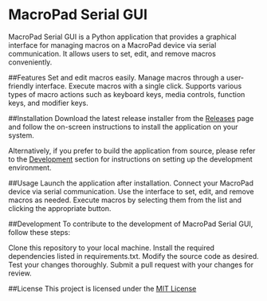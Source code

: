 # MacroPad Serial GUI
MacroPad Serial GUI is a Python application that provides a graphical interface for managing macros on a MacroPad device via serial communication. It allows users to set, edit, and remove macros conveniently.

##Features
Set and edit macros easily.
Manage macros through a user-friendly interface.
Execute macros with a single click.
Supports various types of macro actions such as keyboard keys, media controls, function keys, and modifier keys.

##Installation
Download the latest release installer from the [Releases](https://github.com/Brimgit/MacroPad-Serial-GUI/releases) page and follow the on-screen instructions to install the application on your system.

Alternatively, if you prefer to build the application from source, please refer to the [Development](https://github.com/Brimgit/MacroPad-Serial-GUI) section for instructions on setting up the development environment.

##Usage
Launch the application after installation.
Connect your MacroPad device via serial communication.
Use the interface to set, edit, and remove macros as needed.
Execute macros by selecting them from the list and clicking the appropriate button.

##Development
To contribute to the development of MacroPad Serial GUI, follow these steps:

Clone this repository to your local machine.
Install the required dependencies listed in requirements.txt.
Modify the source code as desired.
Test your changes thoroughly.
Submit a pull request with your changes for review.

##License
This project is licensed under the [MIT License](https://opensource.org/license/MIT)

